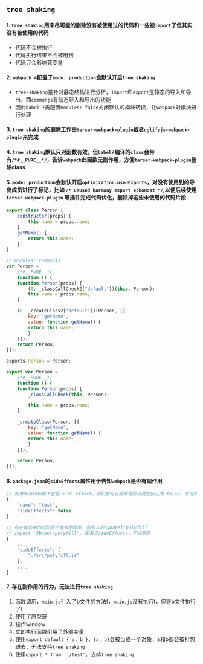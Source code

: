 ## `tree shaking`
#### 1. `tree shaking`用来尽可能的删除没有被使用过的代码和一些被`import`了但其实没有被使用的代码
* 代码不会被执行
* 代码执行结果不会被用到
* 代码只会影响死变量
#### 2. `webpack 4`配置了`mode: production`会默认开启`tree shaking` 
* `tree-shaking`是针对静态结构进行分析，`import`和`export`是静态的导入和导出，而`commonjs`有动态导入和导出的功能
* 因此`babel`中需配置`modules: false`关闭默认的模块转换，让`webpack`对模块进行处理
#### 3. `tree shaking`的删除工作由`terser-webpack-plugin`或者`uglifyjs-webpack-plugin`来完成
#### 4. `tree shaking`默认只对函数有效，但`babel`7编译的`class`会带有`/*#__PURE__*/`，告诉`webpack`此函数无副作用，方便`terser-webpack-plugin`删除class
#### 5. `mode: production`会默认开启`optimization.usedExports`，对没有使用到的导出成员进行了标记，比如 `/* unused harmony export echoHost */`,以便后续使用 `terser-webpack-plugin` 等插件完成代码优化，删除掉这些未使用的代码片段
```js
export class Person {
    constructor(props) {
        this.name = props.name;
    }
    getName() {
        return this.name;
    }
}
``` 
```js
// modules: commonjs
var Person =
    /*#__PURE__*/
    function () {
    function Person(props) {
        (0, _classCallCheck2["default"])(this, Person);
        this.name = props.name;
    }

    (0, _createClass2["default"])(Person, [{
        key: "getName",
        value: function getName() {
        return this.name;
        }
    }]);
    return Person;
}();

exports.Person = Person;
```
```js
export var Person =
    /*#__PURE__*/
    function () {
    function Person(props) {
        _classCallCheck(this, Person);

        this.name = props.name;
    }

    _createClass(Person, [{
        key: "getName",
        value: function getName() {
        return this.name;
        }
    }]);

    return Person;
}();
``` 
#### 6. `package.json`的`sideEffects`属性用于告知`webpack`是否有副作用
```js
// 如果所有代码都不包含 side effect，我们就可以简单地将该属性标记为 false，来告知 webpack，它可以安全地删除未用到的 export。
{
    "name": "test",
    "sideEffects": false
}
```
```js
// 存在副作用的代码是不能被删除的，例引入的`@babel/polyfill`
// import '@babel/polyfill', 配置了sideEffects，不会删除
{
    ...,
    "sideEffects": [
        "./src/polyfill.js"
    ],
    ...,
}
```
#### 7. 存在副作用的行为，无法进行`tree shaking`
1. 函数调用，`main.js`引入了b文件的方法f，`main.js`没有执行f，但是b文件执行了f
2. 使用了原型链
3. 操作window
4. 立即执行函数引用了外部变量
5. 使用`export default { a, b }`，`{a, b}`会被当成一个对象，a和b都会被打包进去，无法支持`tree shaking`
6. 使用`export * from './test'`，支持`tree shaking`